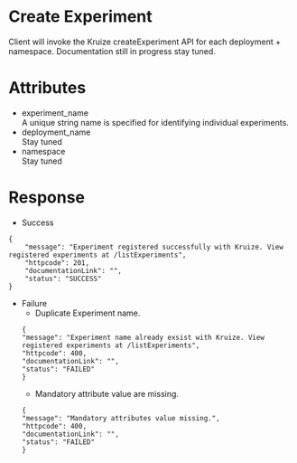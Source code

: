 # Create Experiment

Client will invoke the Kruize createExperiment API for each deployment + namespace. Documentation still in progress stay
tuned.

# Attributes

* experiment_name \
  A unique string name is specified for identifying individual experiments.
* deployment_name \
  Stay tuned
* namespace \
  Stay tuned

# Response

* Success

```
{
    "message": "Experiment registered successfully with Kruize. View registered experiments at /listExperiments",
    "httpcode": 201,
    "documentationLink": "",
    "status": "SUCCESS"
}
```

* Failure
    * Duplicate Experiment name.
  ```
  {
  "message": "Experiment name already exsist with Kruize. View registered experiments at /listExperiments",
  "httpcode": 400,
  "documentationLink": "",
  "status": "FAILED"
  }
  ```
    * Mandatory attribute value are missing.
  ```
  {
  "message": "Mandatory attributes value missing.",
  "httpcode": 400,
  "documentationLink": "",
  "status": "FAILED"
  }
  ```